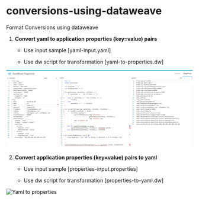 # conversions-using-dataweave
Format Conversions using dataweave

1.  **Convert yaml to application properties (key=value) pairs**

      * Use input sample [yaml-input.yaml]

      * Use dw script for transformation [yaml-to-properties.dw]

![Yaml to properties](yaml-to-properties-snap.jpg)


  

2.  **Convert application properties (key=value) pairs to yaml**

      * Use input sample [properties-input.properties]

      * Use dw script for transformation [properties-to-yaml.dw]

![Yaml to properties](propertiesto-yaml-snap.jpg)
